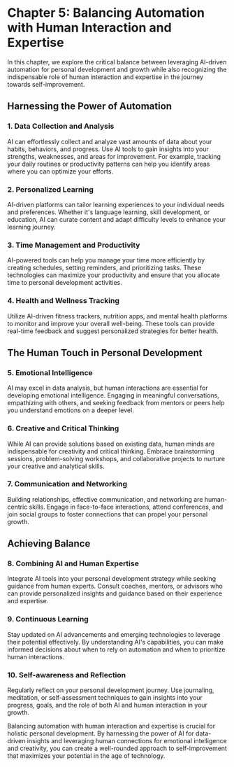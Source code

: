 Chapter 5: Balancing Automation with Human Interaction and Expertise
====================================================================

In this chapter, we explore the critical balance between leveraging AI-driven automation for personal development and growth while also recognizing the indispensable role of human interaction and expertise in the journey towards self-improvement.

Harnessing the Power of Automation
----------------------------------

### **1. Data Collection and Analysis**

AI can effortlessly collect and analyze vast amounts of data about your habits, behaviors, and progress. Use AI tools to gain insights into your strengths, weaknesses, and areas for improvement. For example, tracking your daily routines or productivity patterns can help you identify areas where you can optimize your efforts.

### **2. Personalized Learning**

AI-driven platforms can tailor learning experiences to your individual needs and preferences. Whether it's language learning, skill development, or education, AI can curate content and adapt difficulty levels to enhance your learning journey.

### **3. Time Management and Productivity**

AI-powered tools can help you manage your time more efficiently by creating schedules, setting reminders, and prioritizing tasks. These technologies can maximize your productivity and ensure that you allocate time to personal development activities.

### **4. Health and Wellness Tracking**

Utilize AI-driven fitness trackers, nutrition apps, and mental health platforms to monitor and improve your overall well-being. These tools can provide real-time feedback and suggest personalized strategies for better health.

The Human Touch in Personal Development
---------------------------------------

### **5. Emotional Intelligence**

AI may excel in data analysis, but human interactions are essential for developing emotional intelligence. Engaging in meaningful conversations, empathizing with others, and seeking feedback from mentors or peers help you understand emotions on a deeper level.

### **6. Creative and Critical Thinking**

While AI can provide solutions based on existing data, human minds are indispensable for creativity and critical thinking. Embrace brainstorming sessions, problem-solving workshops, and collaborative projects to nurture your creative and analytical skills.

### **7. Communication and Networking**

Building relationships, effective communication, and networking are human-centric skills. Engage in face-to-face interactions, attend conferences, and join social groups to foster connections that can propel your personal growth.

Achieving Balance
-----------------

### **8. Combining AI and Human Expertise**

Integrate AI tools into your personal development strategy while seeking guidance from human experts. Consult coaches, mentors, or advisors who can provide personalized insights and guidance based on their experience and expertise.

### **9. Continuous Learning**

Stay updated on AI advancements and emerging technologies to leverage their potential effectively. By understanding AI's capabilities, you can make informed decisions about when to rely on automation and when to prioritize human interactions.

### **10. Self-awareness and Reflection**

Regularly reflect on your personal development journey. Use journaling, meditation, or self-assessment techniques to gain insights into your progress, goals, and the role of both AI and human interaction in your growth.

Balancing automation with human interaction and expertise is crucial for holistic personal development. By harnessing the power of AI for data-driven insights and leveraging human connections for emotional intelligence and creativity, you can create a well-rounded approach to self-improvement that maximizes your potential in the age of technology.
